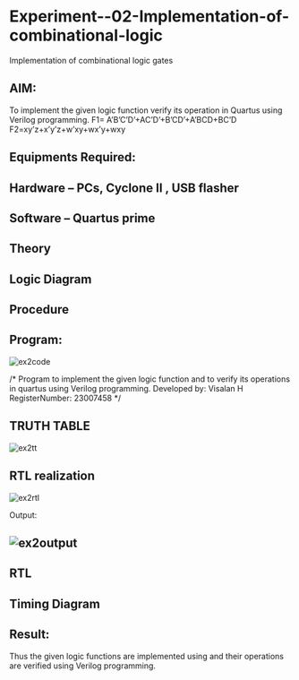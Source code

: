 # Experiment--02-Implementation-of-combinational-logic
Implementation of combinational logic gates
 
## AIM:
To implement the given logic function verify its operation in Quartus using Verilog programming.
 F1= A’B’C’D’+AC’D’+B’CD’+A’BCD+BC’D
F2=xy’z+x’y’z+w’xy+wx’y+wxy
 
 
 
## Equipments Required:
## Hardware – PCs, Cyclone II , USB flasher
## Software – Quartus prime


## Theory
 

## Logic Diagram
## Procedure
## Program:
![ex2code](https://github.com/Visalan-H/Experiment--02-Implementation-of-combinational-logic-/assets/152077751/cac7cd04-580e-41b3-87cd-321c9d10c5d1)

/*
Program to implement the given logic function and to verify its operations in quartus using Verilog programming.
Developed by: Visalan H
RegisterNumber: 23007458
*/
## TRUTH TABLE
![ex2tt](https://github.com/Visalan-H/Experiment--02-Implementation-of-combinational-logic-/assets/152077751/6ea66daa-e37b-47b2-b704-ecf9c4950334)

## RTL realization
![ex2rtl](https://github.com/Visalan-H/Experiment--02-Implementation-of-combinational-logic-/assets/152077751/44f13254-bb32-4e2f-a36e-3f2a1ff0fe83)


Output:
## ![ex2output](https://github.com/Visalan-H/Experiment--02-Implementation-of-combinational-logic-/assets/152077751/ab527efc-3346-4afd-9020-3beb84a1baf4)
## RTL
## Timing Diagram
## Result:
Thus the given logic functions are implemented using  and their operations are verified using Verilog programming.
